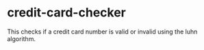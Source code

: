 # credit-card-checker
This checks if a credit card number is valid or invalid using the luhn algorithm.
